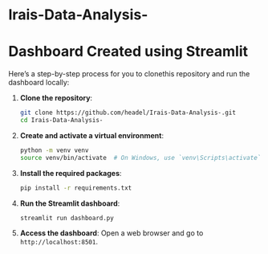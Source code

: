 # Irais-Data-Analysis-
# Dashboard Created using Streamlit

Here’s a step-by-step process for you to clonethis repository and run the dashboard locally:

1. **Clone the repository**:
    ```sh
    git clone https://github.com/headel/Irais-Data-Analysis-.git
    cd Irais-Data-Analysis-
    ```

2. **Create and activate a virtual environment**:
    ```sh
    python -m venv venv
    source venv/bin/activate  # On Windows, use `venv\Scripts\activate`
    ```

3. **Install the required packages**:
    ```sh
    pip install -r requirements.txt
    ```

4. **Run the Streamlit dashboard**:
    ```sh
    streamlit run dashboard.py
    ```

5. **Access the dashboard**:
    Open a web browser and go to `http://localhost:8501`.


